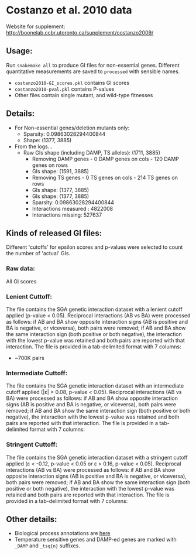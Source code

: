
# Costanzo et al. 2010 data

Website for supplement: http://boonelab.ccbr.utoronto.ca/supplement/costanzo2009/

## Usage:
Run `snakemake all` to produce GI files for non-essential genes. Different quantitative measurements are saved to `processed` with sensible names.

- `costanzo2010-GI_scores.pkl` contains GI scores
- `costanzo2010-pval.pkl` contains P-values
- Other files contain single mutant, and wild-type fitnesses

## Details:
- For Non-essential genes/deletion mutants only:
    - Sparsity: 0.09863028294400844
    - Shape: (1377, 3885)
- From the logs...
    - Raw GIs shape (including DAMP, TS alleles): (1711, 3885)
        - Removing DAMP genes
                - 0 DAMP genes on cols
                - 120 DAMP genes on rows
        - GIs shape: (1591, 3885)
        - Removing TS genes
                - 0 TS genes on cols
                - 214 TS genes on rows
        - GIs shape: (1377, 3885)
        - GIs shape: (1377, 3885)
        - Sparsity: 0.09863028294400844
        - Interactions measured : 4822008
        - Interactions missing: 527637

## Kinds of released GI files:

Different 'cutoffs' for epsilon scores and p-values were selected to count the number of 'actual' GIs.

### Raw data:
All GI scores

### Lenient Cuttoff:
The file contains the SGA genetic interaction dataset with a lenient cutoff applied (p-value < 0.05). Reciprocal interactions (AB vs BA) were processed as follows: if AB and BA show opposite interaction signs (AB is positive and BA is negative, or viceversa), both pairs were removed; if AB and BA show the same interaction sign (both positive or both negative), the interaction with the lowest p-value was retained and both pairs are reported with that interaction. The file is provided in a tab-delimited format with 7 columns:

- ~700K pairs

### Intermediate Cuttoff:
The file contains the SGA genetic interaction dataset with an intermediate cutoff applied (|ε| > 0.08, p-value < 0.05). Reciprocal interactions (AB vs BA) were processed as follows: if AB and BA show opposite interaction signs (AB is positive and BA is negative, or viceversa), both pairs were removed; if AB and BA show the same interaction sign (both positive or both negative), the interaction with the lowest p-value was retained and both pairs are reported with that interaction. The file is provided in a tab-delimited format with 7 columns:

### Stringent Cuttoff:
The file contains the SGA genetic interaction dataset with a stringent cutoff applied (ε < -0.12, p-value < 0.05 or ε > 0.16, p-value < 0.05). Reciprocal interactions (AB vs BA) were processed as follows: if AB and BA show opposite interaction signs (AB is positive and BA is negative, or viceversa), both pairs were removed; if AB and BA show the same interaction sign (both positive or both negative), the interaction with the lowest p-value was retained and both pairs are reported with that interaction. The file is provided in a tab-delimited format with 7 columns:

## Other details:
- Biological process annotations are [here](http://boonelab.ccbr.utoronto.ca/supplement/costanzo2009/bioprocess_annotations_costanzo2009.xls)
- Temperature sensitive genes and DAMP-ed genes are marked with `_DAMP` and `_tsq{n}` suffixes.